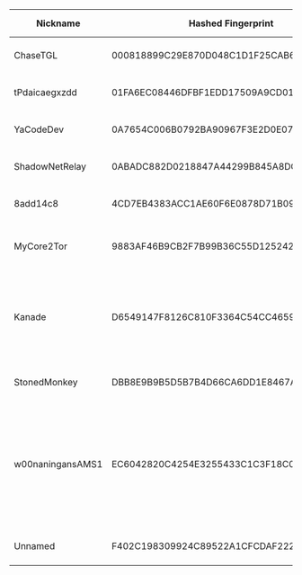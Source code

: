 | Nickname |  Hashed Fingerprint	| Or Addresses | Contact | Running | Flags | Last Seen | First Seen | Last Restarted | Advertised Bandwidth | Platform | Version | Version Status | Recommended Version | Verified hostnames | Exit policy |
|---|---|---|---|---|---|---|---|---|---|---|---|---|---|---|---|
|ChaseTGL | 000818899C29E870D048C1D1F25CAB6AEFE4175D | ["23.169.120.125:4187"] | r@reubenpeck.com | true | Running, V2Dir, Valid | 2025-08-23 12:00:00 | 2025-08-23 10:00:00 | 2025-08-23 09:16:36 | 0 | Tor 0.4.8.10 on Linux | 0.4.8.10 | recommended | true | N/A | ["reject *:*"]|
|tPdaicaegxzdd | 01FA6EC08446DFBF1EDD17509A9CD01BAED3E380 | ["165.154.202.219:9002"] | martini4@outlook.com | true | Running, V2Dir, Valid | 2025-08-23 12:00:00 | 2025-08-23 09:00:00 | 2025-08-23 08:23:38 | 0 | Tor 0.4.8.17 on Linux | 0.4.8.17 | recommended | true | N/A | ["reject *:*"]|
|YaCodeDev | 0A7654C006B0792BA90967F3E2D0E07F7B045F9D | ["95.67.100.23:9001"] | tor@yacode.dev | true | Running, V2Dir, Valid | 2025-08-23 12:00:00 | 2025-08-23 06:00:00 | 2025-08-23 03:59:04 | 0 | Tor 0.4.8.17 on Linux | 0.4.8.17 | recommended | true | N/A | ["reject *:*"]|
|ShadowNetRelay | 0ABADC882D0218847A44299B845A8DCA9BF2A42D | ["135.181.206.136:9001","[2a01:4f9:c012:67dc::1]:9001"] | admin@example.com | false | Running, V2Dir, Valid | 2025-08-23 01:00:00 | 2025-08-23 01:00:00 | 2025-08-23 00:44:50 | 0 | Tor 0.4.8.17 on Linux | 0.4.8.17 | recommended | true | ["static.136.206.181.135.clients.your-server.de"] | ["reject *:*"]|
|8add14c8 | 4CD7EB4383ACC1AE60F6E0878D71B09FE8FEBA97 | ["77.240.107.71:9001"] | John L Murphy johnmurphy@morke.org | true | Running, Valid | 2025-08-23 12:00:00 | 2025-08-23 09:00:00 | 2025-08-23 10:17:05 | 0 | Tor 0.4.8.17 on Linux | 0.4.8.17 | recommended | true | ["77-240-107-71.cli-eurosignal.cz"] | ["reject *:*"]|
|MyCore2Tor | 9883AF46B9CB2F7B99B36C55D1252420F4D0D89D | ["152.86.6.232:443"] | YESsir@myemail.com | true | Running, V2Dir, Valid | 2025-08-23 12:00:00 | 2025-08-23 01:00:00 | 2025-08-23 00:40:40 | 0 | Tor 0.4.8.17 on FreeBSD | 0.4.8.17 | recommended | true | N/A | ["reject *:*"]|
|Kanade | D6549147F8126C810F3364C54CC4659D5FA6DB6A | ["80.125.71.115:9001"] | contact@kanade.fr | true | Exit, Running, V2Dir, Valid | 2025-08-23 12:00:00 | 2025-08-23 11:00:00 | 2025-08-23 10:38:58 | 0 | Tor 0.4.8.16 on Linux | 0.4.8.16 | recommended | true | N/A | ["reject 0.0.0.0/8:*","reject 169.254.0.0/16:*","reject 127.0.0.0/8:*","reject 192.168.0.0/16:*","reject 10.0.0.0/8:*","reject 172.16.0.0/12:*","reject 80.125.71.115:*","accept *:*"]|
|StonedMonkey | DBB8E9B9B5D5B7B4D66CA6DD1E8467A9B5E9B612 | ["107.189.28.32:9001"] | jesusmalverde911@protonmail.com | true | Running, V2Dir, Valid | 2025-08-23 12:00:00 | 2025-08-23 00:00:00 | 2025-08-22 23:28:08 | 0 | Tor 0.4.8.14 on Linux | 0.4.8.14 | recommended | true | N/A | ["reject *:*"]|
|w00naningansAMS1 | EC6042820C4254E3255433C1C3F18C0413503FF0 | ["45.58.190.74:443","[2610:150:4001:a120:216:3cff:fe4a:e2a9]:443"] | Sod Off <eat@ass.cymru> | true | Exit, Running, V2Dir, Valid | 2025-08-23 12:00:00 | 2025-08-23 00:00:00 | 2025-08-22 22:55:29 | 0 | Tor 0.4.8.17 on Linux | 0.4.8.17 | recommended | true | N/A | ["reject 0.0.0.0/8:*","reject 169.254.0.0/16:*","reject 127.0.0.0/8:*","reject 192.168.0.0/16:*","reject 10.0.0.0/8:*","reject 172.16.0.0/12:*","reject 45.58.190.74:*","accept *:53","accept *:443","accept *:80","accept *:22","reject *:*"]|
|Unnamed | F402C198309924C89522A1CFCDAF222BED56528F | ["139.180.197.9:443"] | N/A | true | Running, V2Dir, Valid | 2025-08-23 12:00:00 | 2025-08-23 00:00:00 | 2025-08-22 23:40:27 | 0 | Tor 0.4.8.17 on Linux | 0.4.8.17 | recommended | true | N/A | ["reject *:*"]|
